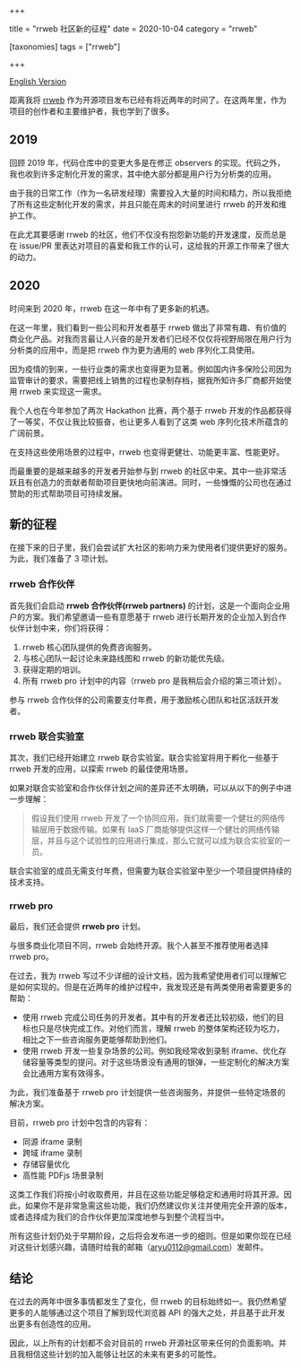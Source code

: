 +++

title = "rrweb 社区新的征程"
date = 2020-10-04
category = "rrweb"

[taxonomies]
tags = ["rrweb"]

+++

[English Version](/rrweb-community)

距离我将 [rrweb](https://github.com/rrweb-io/rrweb) 作为开源项目发布已经有将近两年的时间了。在这两年里，作为项目的创作者和主要维护者，我也学到了很多。

<!-- more -->

## 2019

回顾 2019 年，代码仓库中的变更大多是在修正 observers 的实现。代码之外，我也收到许多定制化开发的需求，其中绝大部分都是用户行为分析类的应用。

由于我的日常工作（作为一名研发经理）需要投入大量的时间和精力，所以我拒绝了所有这些定制化开发的需求，并且只能在周末的时间里进行 rrweb 的开发和维护工作。

在此尤其要感谢 rrweb 的社区，他们不仅没有抱怨新功能的开发速度，反而总是在 issue/PR 里表达对项目的喜爱和我工作的认可，这给我的开源工作带来了很大的动力。

## 2020

时间来到 2020 年，rrweb 在这一年中有了更多新的机遇。

在这一年里，我们看到一些公司和开发者基于 rrweb 做出了非常有趣、有价值的商业化产品。对我而言最让人兴奋的是开发者们已经不仅仅将视野局限在用户行为分析类的应用中，而是把 rrweb 作为更为通用的 web 序列化工具使用。

因为疫情的到来，一些行业类的需求也变得更为显著。例如国内许多保险公司因为监管审计的要求，需要把线上销售的过程也录制存档，据我所知许多厂商都开始使用 rrweb 来实现这一需求。

我个人也在今年参加了两次 Hackathon 比赛，两个基于 rrweb 开发的作品都获得了一等奖，不仅让我比较振奋，也让更多人看到了这类 web 序列化技术所蕴含的广阔前景。

在支持这些使用场景的过程中，rrweb 也变得更健壮、功能更丰富、性能更好。

而最重要的是越来越多的开发者开始参与到 rrweb 的社区中来。其中一些非常活跃且有创造力的贡献者帮助项目更快地向前演进。同时，一些慷慨的公司也在通过赞助的形式帮助项目可持续发展。

## 新的征程

在接下来的日子里，我们会尝试扩大社区的影响力来为使用者们提供更好的服务。为此，我们准备了 3 项计划。

### rrweb 合作伙伴

首先我们会启动 **rrweb 合作伙伴(rrweb partners)** 的计划，这是一个面向企业用户的方案。我们希望邀请一些有意愿基于 rrweb 进行长期开发的企业加入到合作伙伴计划中来，你们将获得：

1. rrweb 核心团队提供的免费咨询服务。
2. 与核心团队一起讨论未来路线图和 rrweb 的新功能优先级。
3. 获得定期的培训。
4. 所有 rrweb pro 计划中的内容（rrweb pro 是我稍后会介绍的第三项计划）。

参与 rrweb 合作伙伴的公司需要支付年费，用于激励核心团队和社区活跃开发者。

### rrweb 联合实验室

其次，我们已经开始建立 rrweb 联合实验室。联合实验室将用于孵化一些基于 rrweb 开发的应用，以探索 rrweb 的最佳使用场景。

如果对联合实验室和合作伙伴计划之间的差异还不太明确，可以从以下的例子中进一步理解：

> 假设我们使用 rrweb 开发了一个协同应用，我们就需要一个健壮的网络传输层用于数据传输。如果有 IaaS 厂商能够提供这样一个健壮的网络传输层，并且与这个试验性的应用进行集成，那么它就可以成为联合实验室的一员。

联合实验室的成员无需支付年费，但需要为联合实验室中至少一个项目提供持续的技术支持。

### rrweb pro

最后，我们还会提供 **rrweb pro** 计划。

与很多商业化项目不同，rrweb 会始终开源。我个人甚至不推荐使用者选择 rrweb pro。

在过去，我为 rrweb 写过不少详细的设计文档，因为我希望使用者们可以理解它是如何实现的。但是在近两年的维护过程中，我发现还是有两类使用者需要更多的帮助：

- 使用 rrweb 完成公司任务的开发者。其中有的开发者还比较初级，他们的目标也只是尽快完成工作。对他们而言，理解 rrweb 的整体架构还较为吃力，相比之下一些咨询服务更能够帮助到他们。
- 使用 rrweb 开发一些复杂场景的公司。例如我经常收到录制 iframe、优化存储容量等类型的提问。对于这些场景没有通用的银弹，一些定制化的解决方案会比通用方案有效得多。

为此，我们准备基于 rrweb pro 计划提供一些咨询服务，并提供一些特定场景的解决方案。

目前，rrweb pro 计划中包含的内容有：

- 同源 iframe 录制
- 跨域 iframe 录制
- 存储容量优化
- 高性能 PDFjs 场景录制

这类工作我们将按小时收取费用，并且在这些功能足够稳定和通用时将其开源。因此，如果你不是非常急需这些功能，我们仍然建议你关注并使用完全开源的版本，或者选择成为我们的合作伙伴更加深度地参与到整个流程当中。

所有这些计划仍处于早期阶段，之后将会发布进一步的细则。但是如果你现在已经对这些计划感兴趣，请随时给我的邮箱（aryu0112@gmail.com）发邮件。

## 结论

在过去的两年中很多事情都发生了变化，但 rrweb 的目标始终如一。我仍然希望更多的人能够通过这个项目了解到现代浏览器 API 的强大之处，并且基于此开发出更多有创造性的应用。

因此，以上所有的计划都不会对目前的 rrweb 开源社区带来任何的负面影响。并且我相信这些计划的加入能够让社区的未来有更多的可能性。
